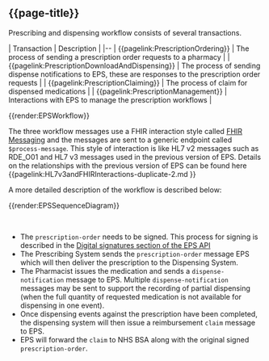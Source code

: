 ## {{page-title}}

Prescribing and dispensing workflow consists of several transactions. 

| Transaction | Description |
|--
| {{pagelink:PrescriptionOrdering}} | The process of sending a prescription order requests to a pharmacy |
| {{pagelink:PrescriptionDownloadAndDispensing}} | The process of sending dispense notifications to EPS, these are responses to the prescription order requests |
| {{pagelink:PrescriptionClaiming}} | The process of claim for dispensed medications |
| {{pagelink:PrescriptionManagement}} | Interactions with EPS to manage the prescription workflows |

{{render:EPSWorkflow}} 

The three workflow messages use a FHIR interaction style called [FHIR Messaging](https://www.hl7.org/fhir/messaging.html) and the messages are sent to a generic endpoint called `$process-message`. This style of interaction is like HL7 v2 messages such as RDE_O01 and HL7 v3 messages used in the previous version of EPS. Details on the relationships with the previous version of EPS can be found here {{pagelink:HL7v3andFHIRInteractions-duplicate-2.md }}

A more detailed description of the workflow is described below:

{{render:EPSSequenceDiagram}}

<br> 

- The `prescription-order` needs to be signed. This process for signing is described in the [Digital signatures section of the EPS API](https://digital.nhs.uk/developer/api-catalogue/electronic-prescription-service-fhir#api-Prescribing-preparePrescription) 
- The Prescribing System sends the `prescription-order` message EPS which will then deliver the prescription to the Dispensing System.
- The Pharmacist issues the medication and sends a `dispense-notification` message to EPS. Multiple `dispense-notification` messages may be sent to support the recording of partial dispensing (when the full quantity of requested medication is not available for dispensing in one event).
- Once dispensing events against the prescription have been completed, the dispensing system will then issue a reimbursement `claim` message to EPS.
- EPS will forward the `claim` to NHS BSA along with the original signed `prescription-order`.
